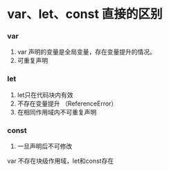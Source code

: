 # var、let、const 直接的区别

### var
1. var 声明的变量是全局变量，存在变量提升的情况。
2. 可重复声明

### let
1. let只在代码块内有效
2. 不存在变量提升 （ReferenceError）
3. 在相同作用域内不可重复声明

### const
1. 一旦声明后不可修改

var 不存在块级作用域，let和const存在